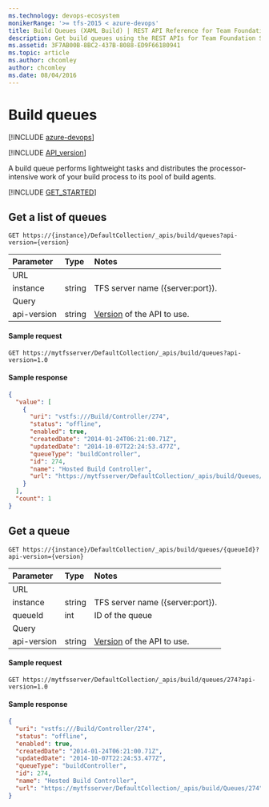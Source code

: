 ```yaml
---
ms.technology: devops-ecosystem
monikerRange: '>= tfs-2015 < azure-devops'
title: Build Queues (XAML Build) | REST API Reference for Team Foundation Server
description: Get build queues using the REST APIs for Team Foundation Server.
ms.assetid: 3F7AB00B-8BC2-437B-8088-ED9F66180941
ms.topic: article
ms.author: chcomley
author: chcomley
ms.date: 08/04/2016
---
```


# Build queues

[!INCLUDE [azure-devops](../_data/azure-devops-message.md)]

[!INCLUDE [API_version](../_data/version.md)]

A build queue performs lightweight tasks and distributes the processor-intensive work of your build process to its pool of build agents.

[!INCLUDE [GET_STARTED](../_data/get-started.md)]

## Get a list of queues

```no-highlight
GET https://{instance}/DefaultCollection/_apis/build/queues?api-version={version}
```

| Parameter | Type   | Notes
|:----------|:-------|:------------
| URL
| instance  | string | TFS server name ({server:port}).
| Query
| api-version | string | [Version](../../concepts/rest-api-versioning.md) of the API to use.

#### Sample request

```
GET https://mytfsserver/DefaultCollection/_apis/build/queues?api-version=1.0
```

#### Sample response

```json
{
  "value": [
    {
      "uri": "vstfs:///Build/Controller/274",
      "status": "offline",
      "enabled": true,
      "createdDate": "2014-01-24T06:21:00.71Z",
      "updatedDate": "2014-10-07T22:24:53.477Z",
      "queueType": "buildController",
      "id": 274,
      "name": "Hosted Build Controller",
      "url": "https://mytfsserver/DefaultCollection/_apis/build/Queues/274"
    }
  ],
  "count": 1
}
```


## Get a queue

```no-highlight
GET https://{instance}/DefaultCollection/_apis/build/queues/{queueId}?api-version={version}
```

| Parameter | Type   | Notes
|:----------|:-------|:------------
| URL
| instance  | string | TFS server name ({server:port}).
| queueId   | int    | ID of the queue
| Query
| api-version | string | [Version](../../concepts/rest-api-versioning.md) of the API to use.

#### Sample request

```
GET https://mytfsserver/DefaultCollection/_apis/build/queues/274?api-version=1.0
```

#### Sample response

```json
{
  "uri": "vstfs:///Build/Controller/274",
  "status": "offline",
  "enabled": true,
  "createdDate": "2014-01-24T06:21:00.71Z",
  "updatedDate": "2014-10-07T22:24:53.477Z",
  "queueType": "buildController",
  "id": 274,
  "name": "Hosted Build Controller",
  "url": "https://mytfsserver/DefaultCollection/_apis/build/Queues/274"
}
```

